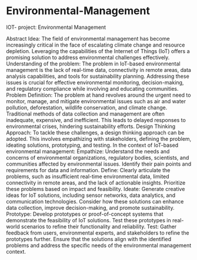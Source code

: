 # Environmental-Management

IOT- project: Environmental Management

Abstract Idea: The field of environmental management has become increasingly critical in the face of escalating climate change and resource depletion. Leveraging the capabilities of the Internet of Things (IoT) offers a promising solution to address environmental challenges effectively. 
Understanding of the problem: The problem in IoT-based environmental management is the lack of real-time data, connectivity in remote areas, data analysis capabilities, and tools for sustainability planning. Addressing these issues is crucial for effective environmental monitoring, decision-making, and regulatory compliance while involving and educating communities.
Problem Definition: The problem at hand revolves around the urgent need to monitor, manage, and mitigate environmental issues such as air and water pollution, deforestation, wildlife conservation, and climate change. Traditional methods of data collection and management are often inadequate, expensive, and inefficient. This leads to delayed responses to environmental crises, hindering sustainability efforts.
Design Thinking Approach: To tackle these challenges, a design thinking approach can be adopted. This involves empathizing with stakeholders, defining the problem, ideating solutions, prototyping, and testing. In the context of IoT-based environmental management:
                                  Empathize: Understand the needs and concerns of environmental organizations, regulatory bodies, scientists, and communities affected by environmental issues. Identify their pain points and requirements for data and information.
                                  Define: Clearly articulate the problems, such as insufficient real-time environmental data, limited connectivity in remote areas, and the lack of actionable insights. Prioritize these problems based on impact and feasibility.
                                   Ideate: Generate creative ideas for IoT solutions, including sensor networks, data analytics, and communication technologies. Consider how these solutions can enhance data collection, improve decision-making, and promote sustainability.
                                    Prototype: Develop prototypes or proof-of-concept systems that demonstrate the feasibility of IoT solutions. Test these prototypes in real-world scenarios to refine their functionality and reliability.
                                     Test: Gather feedback from users, environmental experts, and stakeholders to refine the prototypes further. Ensure that the solutions align with the identified problems and address the specific needs of the environmental management context.

